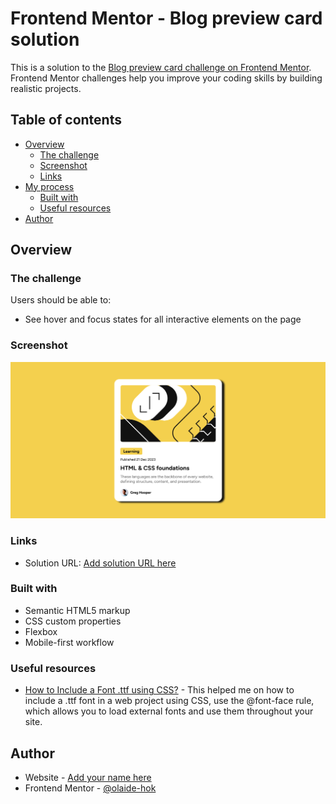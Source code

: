 # Frontend Mentor - Blog preview card solution

This is a solution to the [Blog preview card challenge on Frontend Mentor](https://www.frontendmentor.io/challenges/blog-preview-card-ckPaj01IcS). Frontend Mentor challenges help you improve your coding skills by building realistic projects.

## Table of contents

-   [Overview](#overview)
    -   [The challenge](#the-challenge)
    -   [Screenshot](#screenshot)
    -   [Links](#links)
-   [My process](#my-process)
    -   [Built with](#built-with)
    -   [Useful resources](#useful-resources)
-   [Author](#author)

## Overview

### The challenge

Users should be able to:

-   See hover and focus states for all interactive elements on the page

### Screenshot

![](./Blog-preview-card.png)

### Links

-   Solution URL: [Add solution URL here](https://your-solution-url.com)

### Built with

-   Semantic HTML5 markup
-   CSS custom properties
-   Flexbox
-   Mobile-first workflow

### Useful resources

-   [How to Include a Font .ttf using CSS?](https://www.geeksforgeeks.org/how-to-include-a-font-ttf-using-css/) - This helped me on how to include a .ttf font in a web project using CSS, use the @font-face rule, which allows you to load external fonts and use them throughout your site.

## Author

-   Website - [Add your name here](https://habeeb-dev.netlify.app/)
-   Frontend Mentor - [@olaide-hok](https://www.frontendmentor.io/profile/olaide-hok)
